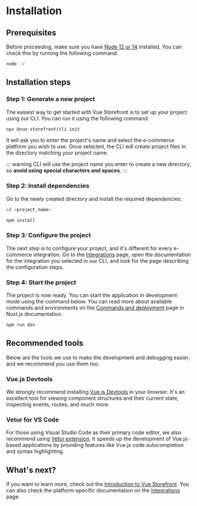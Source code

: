 # Installation

## Prerequisites

Before proceeding, make sure you have [Node 12 or 14](https://nodejs.org/en/) installed. You can check this by running the following command:

```bash
node -v
```

## Installation steps

### Step 1: Generate a new project

The easiest way to get started with Vue Storefront is to set up your project using our CLI. You can run it using the following command:

```bash
npx @vue-storefront/cli init
```

It will ask you to enter the project's name and select the e-commerce platform you wish to use. Once selected, the CLI will create project files in the directory matching your project name.

::: warning
CLI will use the project name you enter to create a new directory, so **avoid using special characters and spaces**.
:::

### Step 2: Install dependencies

Go to the newly created directory and install the required dependencies:

```bash
cd <project_name>

npm install
```

### Step 3: Configure the project

The next step is to configure your project, and it's different for every e-commerce integration. Go to the [Integrations](/integrations) page, open the documentation for the integration you selected in our CLI, and look for the page describing the configuration steps.

### Step 4: Start the project

The project is now ready. You can start the application in development mode using the command below. You can read more about available commands and environments on the [Commands and deployment](https://nuxtjs.org/docs/2.x/get-started/commands/) page in Nuxt.js documentation.

```bash
npm run dev
```

## Recommended tools

Below are the tools we use to make the development and debugging easier, and we recommend you use them too.

### Vue.js Devtools

We strongly recommend installing [Vue.js Devtools](https://devtools.vuejs.org/guide/installation.html) in your browser. It's an excellent tool for viewing component structures and their current state, inspecting events, routes, and much more.

### Vetur for VS Code

For those using Visual Studio Code as their primary code editor, we also recommend using [Vetur extension](https://marketplace.visualstudio.com/items?itemName=octref.vetur).
It speeds up the development of Vue.js-based applications by providing features like Vue.js code autocompletion and syntax highlighting.

## What's next?

If you want to learn more, check out the [Introduction to Vue Storefront](/getting-started/introduction.html). You can also check the platform-specific documentation on the [Integrations](/integrations) page.
